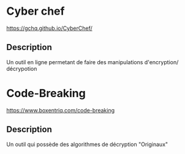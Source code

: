 # Cyber chef 

https://gchq.github.io/CyberChef/ 

## Description
Un outil en ligne permetant de faire des manipulations d'encryption/ décrypotion

# Code-Breaking

https://www.boxentriq.com/code-breaking

## Description

Un outil qui possède des algorithmes de décryption "Originaux"


